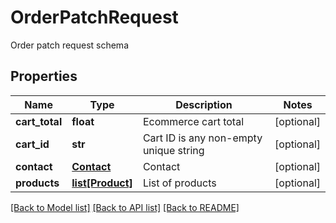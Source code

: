 # OrderPatchRequest

Order patch request schema
## Properties
Name | Type | Description | Notes
------------ | ------------- | ------------- | -------------
**cart_total** | **float** | Ecommerce cart total | [optional] 
**cart_id** | **str** | Cart ID is any non-empty unique string | [optional] 
**contact** | [**Contact**](Contact.md) | Contact | [optional] 
**products** | [**list[Product]**](Product.md) | List of products | [optional] 

[[Back to Model list]](../README.md#documentation-for-models) [[Back to API list]](../README.md#documentation-for-api-endpoints) [[Back to README]](../README.md)


